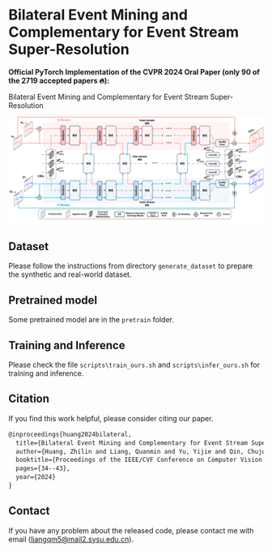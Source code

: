 # Bilateral Event Mining and Complementary for Event Stream Super-Resolution

**Official PyTorch Implementation of the CVPR 2024 Oral Paper (only 90 of the 2719 accepted papers 🔥):**

Bilateral Event Mining and Complementary for Event Stream Super-Resolution

<p align="left">
    <img src="models/BMCNet.png"/>
  <br>
</p>

## Dataset

Please follow the instructions from directory `generate_dataset` to prepare the synthetic and real-world dataset.

## Pretrained model

Some pretrained model are in the `pretrain` folder.

## Training and Inference

Please check the file `scripts\train_ours.sh` and `scripts\infer_ours.sh` for training and inference. 

## Citation

If you find this work helpful, please consider citing our paper.

```latex
@inproceedings{huang2024bilateral,
  title={Bilateral Event Mining and Complementary for Event Stream Super-Resolution},
  author={Huang, Zhilin and Liang, Quanmin and Yu, Yijie and Qin, Chujun and Zheng, Xiawu and Huang, Kai and Zhou, Zikun and Yang, Wenming},
  booktitle={Proceedings of the IEEE/CVF Conference on Computer Vision and Pattern Recognition},
  pages={34--43},
  year={2024}
}
```

## Contact

If you have any problem about the released code, please contact me with email (liangqm5@mail2.sysu.edu.cn).
